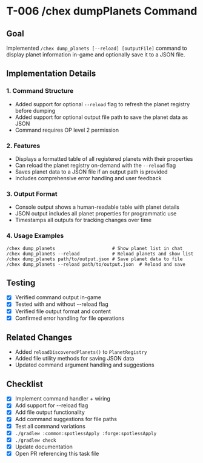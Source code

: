 # T-006 /chex dumpPlanets Command

## Goal
Implemented `/chex dump_planets [--reload] [outputFile]` command to display planet information in-game and optionally save it to a JSON file.

## Implementation Details

### 1. Command Structure
- Added support for optional `--reload` flag to refresh the planet registry before dumping
- Added support for optional output file path to save the planet data as JSON
- Command requires OP level 2 permission

### 2. Features
- Displays a formatted table of all registered planets with their properties
- Can reload the planet registry on-demand with the `--reload` flag
- Saves planet data to a JSON file if an output path is provided
- Includes comprehensive error handling and user feedback

### 3. Output Format
- Console output shows a human-readable table with planet details
- JSON output includes all planet properties for programmatic use
- Timestamps all outputs for tracking changes over time

### 4. Usage Examples
```
/chex dump_planets                     # Show planet list in chat
/chex dump_planets --reload            # Reload planets and show list
/chex dump_planets path/to/output.json # Save planet data to file
/chex dump_planets --reload path/to/output.json  # Reload and save
```

## Testing
- [x] Verified command output in-game
- [x] Tested with and without --reload flag
- [x] Verified file output format and content
- [x] Confirmed error handling for file operations

## Related Changes
- Added `reloadDiscoveredPlanets()` to `PlanetRegistry`
- Added file utility methods for saving JSON data
- Updated command argument handling and suggestions

## Checklist
- [x] Implement command handler + wiring
- [x] Add support for --reload flag
- [x] Add file output functionality
- [x] Add command suggestions for file paths
- [x] Test all command variations
- [x] `./gradlew :common:spotlessApply :forge:spotlessApply`
- [x] `./gradlew check`
- [x] Update documentation
- [x] Open PR referencing this task file
